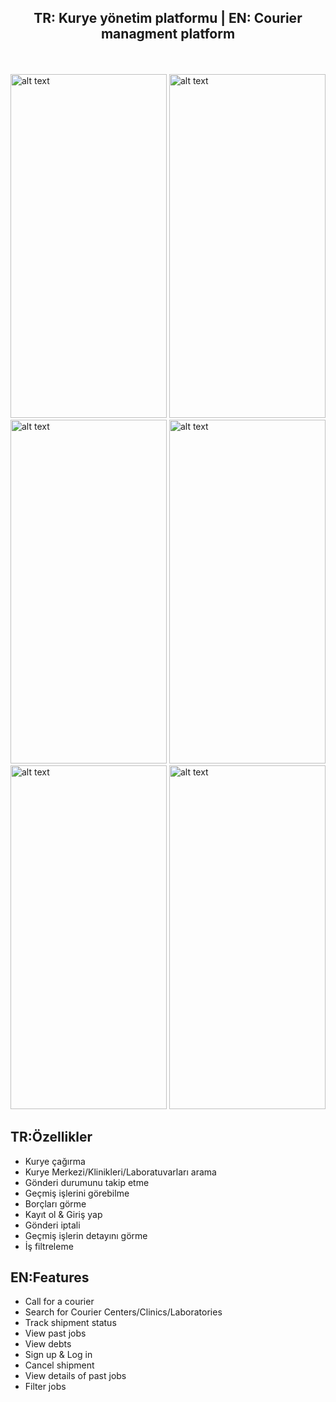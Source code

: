<br><br>
  <h2  align="center">TR: Kurye yönetim platformu | EN: Courier managment platform</h2>
  
 <br><br>
<img src="https://github.com/MCHTSEN/bmk/assets/77075747/d86eae25-438e-44c6-9f01-2a800aea4fc5" alt="alt text" width="250" height="550">
<img src="https://github.com/MCHTSEN/bmk/assets/77075747/ebd2b0ba-a5fe-44fc-ad0b-267cb275d490" alt="alt text" width="250" height="550">
<img src="https://github.com/MCHTSEN/bmk/assets/77075747/95ebe44c-c343-476c-ab2b-2fe139827ff9" alt="alt text" width="250" height="550">
<img src="https://github.com/MCHTSEN/bmk/assets/77075747/14452598-624b-4ef1-8069-9edff13bbd5c" alt="alt text" width="250" height="550">
<img src="https://github.com/MCHTSEN/bmk/assets/77075747/5b05e53e-5bf2-4d85-b74a-51da9dc5737c" alt="alt text" width="250" height="550">
<img src="https://github.com/MCHTSEN/bmk/assets/77075747/01834e64-63c7-4f93-8691-34b6eed93c0f" alt="alt text" width="250" height="550">


<h2>TR:Özellikler</h2>
<ul>
  <li>Kurye çağırma</li>
  <li>Kurye Merkezi/Klinikleri/Laboratuvarları arama</li>
  <li>Gönderi durumunu takip etme</li>
  <li>Geçmiş işlerini görebilme</li>
  <li>Borçları görme</li>
  <li>Kayıt ol &amp; Giriş yap</li>
  <li>Gönderi iptali</li>
  <li>Geçmiş işlerin detayını görme</li>
  <li>İş filtreleme</li>
</ul>

<h2>EN:Features</h2>
<ul>
  <li>Call for a courier</li>
  <li>Search for Courier Centers/Clinics/Laboratories</li>
  <li>Track shipment status</li>
  <li>View past jobs</li>
  <li>View debts</li>
  <li>Sign up &amp; Log in</li>
  <li>Cancel shipment</li>
  <li>View details of past jobs</li>
  <li>Filter jobs</li>
</ul>

